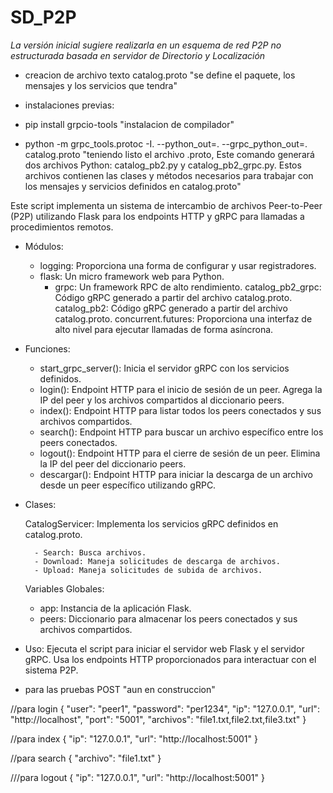 # SD_P2P

_La versión inicial sugiere realizarla en un esquema de red P2P no estructurada basada en servidor de  Directorio y Localización_

* creacion de archivo texto catalog.proto 
"se define el paquete, los mensajes y los servicios que tendra"


* instalaciones previas:

 * pip install grpcio-tools 
 "instalacion de compilador"

 * python -m grpc_tools.protoc -I. --python_out=. --grpc_python_out=. catalog.proto
 "teniendo listo el archivo .proto, Este comando generará dos archivos Python: catalog_pb2.py y catalog_pb2_grpc.py. Estos archivos contienen las clases y métodos necesarios para trabajar con los mensajes y servicios definidos en catalog.proto"


Este script implementa un sistema de intercambio de archivos Peer-to-Peer (P2P) utilizando Flask para los endpoints HTTP y gRPC para llamadas a procedimientos remotos.

* Módulos:
  -  logging: Proporciona una forma de configurar y usar registradores.
  - flask: Un micro framework web para Python.
    - grpc: Un framework RPC de alto rendimiento.
    catalog_pb2_grpc: Código gRPC generado a partir del archivo catalog.proto.
    catalog_pb2: Código gRPC generado a partir del archivo catalog.proto.
    concurrent.futures: Proporciona una interfaz de alto nivel para ejecutar llamadas de forma asíncrona.

* Funciones:
    - start_grpc_server(): Inicia el servidor gRPC con los servicios definidos.
    - login(): Endpoint HTTP para el inicio de sesión de un peer. Agrega la IP del peer y los archivos compartidos al diccionario peers.
    - index(): Endpoint HTTP para listar todos los peers conectados y sus archivos compartidos.
    - search(): Endpoint HTTP para buscar un archivo específico entre los peers conectados.
    - logout(): Endpoint HTTP para el cierre de sesión de un peer. Elimina la IP del peer del diccionario peers.
    - descargar(): Endpoint HTTP para iniciar la descarga de un archivo desde un peer específico utilizando gRPC.
      
* Clases:
  
  CatalogServicer: Implementa los servicios gRPC definidos en catalog.proto.
  
        - Search: Busca archivos.
        - Download: Maneja solicitudes de descarga de archivos.
        - Upload: Maneja solicitudes de subida de archivos.
  
  Variables Globales:
  
    - app: Instancia de la aplicación Flask.
    - peers: Diccionario para almacenar los peers conectados y sus archivos compartidos.
      
* Uso:
    Ejecuta el script para iniciar el servidor web Flask y el servidor gRPC. Usa los endpoints HTTP proporcionados para interactuar con el sistema P2P.
 
* para las pruebas POST "aun en construccion"

//para login
{
    "user": "peer1",
    "password": "per1234",
    "ip": "127.0.0.1",
    "url": "http://localhost",
    "port": "5001",
    "archivos": "file1.txt,file2.txt,file3.txt"
}

//para index
{
    "ip": "127.0.0.1",
    "url": "http://localhost:5001"
}

//para search
{
  "archivo": "file1.txt"
}

///para logout
{
  "ip": "127.0.0.1",
  "url": "http://localhost:5001"
}


